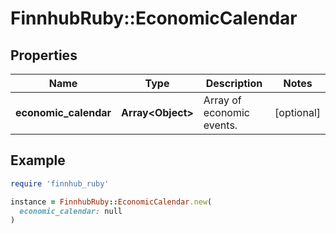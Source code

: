 # FinnhubRuby::EconomicCalendar

## Properties

| Name | Type | Description | Notes |
| ---- | ---- | ----------- | ----- |
| **economic_calendar** | **Array&lt;Object&gt;** | Array of economic events. | [optional] |

## Example

```ruby
require 'finnhub_ruby'

instance = FinnhubRuby::EconomicCalendar.new(
  economic_calendar: null
)
```

